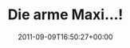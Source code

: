 ---
retweeted: false
source: <a href="http://twitter.com/download/android" rel="nofollow">Twitter for Android</a>
entities:
  hashtags: []
  symbols: []
  user_mentions: []
  urls:
  - url: http://t.co/tyoT1Su
    expanded_url: http://yfrog.com/h345benj
    display_url: yfrog.com/h345benj
    indices:
    - '18'
    - '37'
display_text_range:
- '0'
- '37'
favorite_count: '0'
id_str: '112206243187269632'
truncated: false
retweet_count: '0'
id: '112206243187269632'
possibly_sensitive: false
created_at: Fri Sep 09 16:50:27 +0000 2011
favorited: false
full_text: Die arme Maxi...!
lang: de
quote_url: http://yfrog.com/h345benj
tags:
- pesos:twitter
date: '2011-09-09T16:50:27+00:00'
src: https://twitter.com/bascht/status/112206243187269632
original_url: https://twitter.com/bascht/status/112206243187269632
type: twitter_tweet
text: Die arme Maxi...!
title: Die arme Maxi...!

---